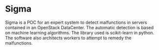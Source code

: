 # Sigma
Sigma is a POC for an expert system to detect malfunctions 
in servers contained in an OpenStack DataCenter. The automatic detection is
based on machine learning algorithms.  The library used is scikit-learn in python. The software also architects workers to attempt to remedy the 
malfunctions.

